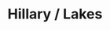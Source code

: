 ---
ee_id: '4175'
site: '1'
type: '2'
url: 2014-097-hillary-lakes
title: Hillary / Lakes
year: '2014'
display_year: '2014'
medium: 1920x1080 H.264/MPEG-4 Part 10 looped digital file (from ​lossless ​Quicktime
  Animation master), media player, 70” flatscreen, armature, various cables
dims: 79 x 36 1/2 x 11 inches
pitch:
ps:
live_url:
related:
youtube:
related_code:
imgs: hillary-lakes-2014-097-full-still-3-database-team.jpg
subheading:
download:
add_credit:
commission:
layout: things-i-made
---